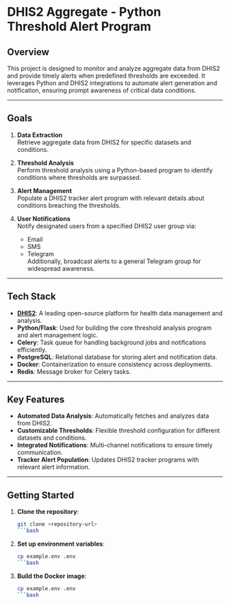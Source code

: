 # DHIS2 Aggregate - Python Threshold Alert Program

## Overview

This project is designed to monitor and analyze aggregate data from DHIS2 and provide timely alerts when predefined thresholds are exceeded. It leverages Python and DHIS2 integrations to automate alert generation and notification, ensuring prompt awareness of critical data conditions.

---

## Goals

1. **Data Extraction**  
   Retrieve aggregate data from DHIS2 for specific datasets and conditions.

2. **Threshold Analysis**  
   Perform threshold analysis using a Python-based program to identify conditions where thresholds are surpassed.

3. **Alert Management**  
   Populate a DHIS2 tracker alert program with relevant details about conditions breaching the thresholds.

4. **User Notifications**  
   Notify designated users from a specified DHIS2 user group via:
   - Email
   - SMS
   - Telegram  
   Additionally, broadcast alerts to a general Telegram group for widespread awareness.

---

## Tech Stack

- **[DHIS2](https://dhis2.org/)**: A leading open-source platform for health data management and analysis.  
- **Python/Flask**: Used for building the core threshold analysis program and alert management logic.  
- **Celery**: Task queue for handling background jobs and notifications efficiently.  
- **PostgreSQL**: Relational database for storing alert and notification data.  
- **Docker**: Containerization to ensure consistency across deployments.  
- **Redis**: Message broker for Celery tasks.

---

## Key Features

- **Automated Data Analysis**: Automatically fetches and analyzes data from DHIS2.  
- **Customizable Thresholds**: Flexible threshold configuration for different datasets and conditions.  
- **Integrated Notifications**: Multi-channel notifications to ensure timely communication.  
- **Tracker Alert Population**: Updates DHIS2 tracker programs with relevant alert information.  

---

## Getting Started

1. **Clone the repository**:  
   ```bash
   git clone <repository-url>
   ```bash

2. **Set up environment variables**:
    ```bash
    cp example.env .env
    ```bash

3. **Build the Docker image**:
    ```bash
    cp example.env .env
    ```bash



